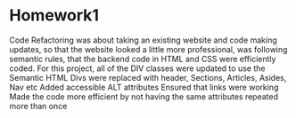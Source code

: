 # Homework1
Code Refactoring was about taking an existing website and code making updates, so that the website looked a little more professional, was following semantic rules, that the backend code in HTML and CSS were efficiently coded.
For this project, all of the DIV classes were updated to use the Semantic HTML
Divs were replaced with header, Sections, Articles, Asides, Nav etc
Added accessible ALT attributes
Ensured that links were working 
Made the code more efficient by not having the same attributes repeated more than once
